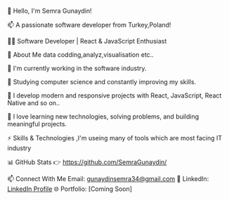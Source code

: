 👋 Hello, I'm Semra Gunaydin!

 📫 A passionate software developer from Turkey,Poland!

🧑‍💻 Software Developer | React & JavaScript Enthusiast

🔭 About Me data codding,analyz,visualisation etc..

🚀 I'm currently working in the software industry.

🌱 Studying computer science and constantly improving my skills.

🔮 I develop modern and responsive projects with React, JavaScript, React Native and so on..

🧩 I love learning new technologies, solving problems, and building meaningful projects.

⚡ Skills & Technologies ,I'm useing many of tools which are most facing IT industry

📊 GitHub Stats 👉 
 https://github.com/SemraGunaydin/

📫 Connect With Me Email: gunaydinsemra34@gmail.com
💼 LinkedIn: [LinkedIn Profile](https://www.linkedin.com/in/semra-g%C3%BCnaydin/)
🌐 Portfolio: [Coming Soon]
